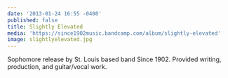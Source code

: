 ```yaml
---
date: '2013-01-24 16:55 -0400'
published: false
title: Slightly Elevated
media: 'https://since1902music.bandcamp.com/album/slightly-elevated'
image: slightlyelevated.jpg
---
```

Sophomore release by St. Louis based band Since 1902. Provided writing, production, and guitar/vocal work.

